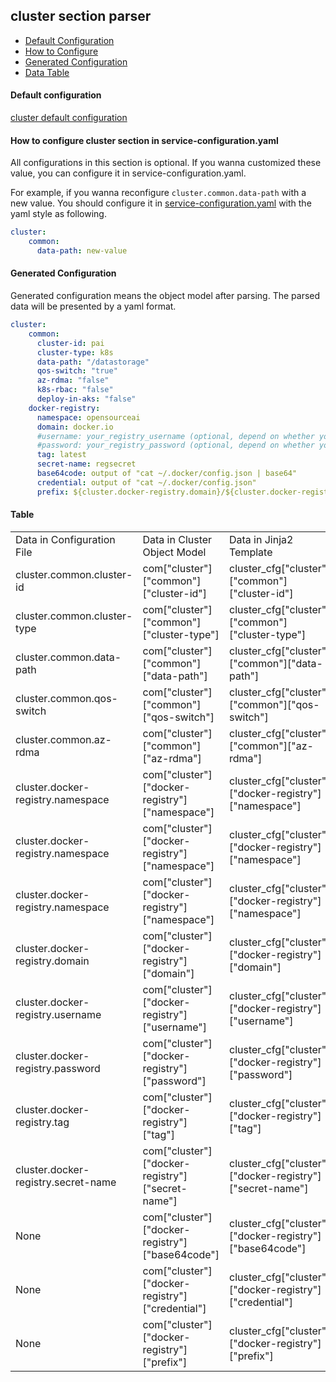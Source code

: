 ## cluster section parser

- [Default Configuration](#D_Config)
- [How to Configure](#HT_Config)
- [Generated Configuration](#G_Config)
- [Data Table](#T_config)



#### Default configuration <a name="D_Config"></a>

[cluster default configuration](cluster.yaml)

#### How to configure cluster section in service-configuration.yaml <a name="HT_Config"></a>

All configurations in this section is optional. If you wanna customized these value, you can configure it in service-configuration.yaml.

For example, if you wanna reconfigure ```cluster.common.data-path``` with a new value. You should configure it in [service-configuration.yaml](../../../examples/cluster-configuration/services-configuration.yaml) with the yaml style as following.
```yaml
cluster:
    common:
      data-path: new-value
```

#### Generated Configuration <a name="G_Config"></a>

Generated configuration means the object model after parsing. The parsed data will be presented by a yaml format.
```yaml
cluster:
    common:
      cluster-id: pai
      cluster-type: k8s
      data-path: "/datastorage"
      qos-switch: "true"
      az-rdma: "false"
      k8s-rbac: "false"
      deploy-in-aks: "false"
    docker-registry:
      namespace: opensourceai
      domain: docker.io
      #username: your_registry_username (optional, depend on whether you configure it or not)
      #password: your_registry_password (optional, depend on whether you configure it or not)
      tag: latest
      secret-name: regsecret
      base64code: output of "cat ~/.docker/config.json | base64"
      credential: output of "cat ~/.docker/config.json"
      prefix: ${cluster.docker-registry.domain}/${cluster.docker-registry.namespace}/
```




#### Table <a name="T_Config"></a>

<table>
<tr>
    <td>Data in Configuration File</td>
    <td>Data in Cluster Object Model</td>
    <td>Data in Jinja2 Template</td>
    <td>Data type</td>
</tr>
<tr>
    <td>cluster.common.cluster-id</td>
    <td>com["cluster"]["common"]["cluster-id"]</td>
    <td>cluster_cfg["cluster"]["common"]["cluster-id"]</td>
    <td>string</td>
</tr>
<tr>
    <td>cluster.common.cluster-type</td>
    <td>com["cluster"]["common"]["cluster-type"]</td>
    <td>cluster_cfg["cluster"]["common"]["cluster-type"]</td>
    <td>string</td>
</tr>
<tr>
    <td>cluster.common.data-path</td>
    <td>com["cluster"]["common"]["data-path"]</td>
    <td>cluster_cfg["cluster"]["common"]["data-path"]</td>
    <td>string</td>
</tr>
<tr>
    <td>cluster.common.qos-switch</td>
    <td>com["cluster"]["common"]["qos-switch"]</td>
    <td>cluster_cfg["cluster"]["common"]["qos-switch"]</td>
    <td>string</td>
</tr>
<tr>
    <td>cluster.common.az-rdma</td>
    <td>com["cluster"]["common"]["az-rdma"]</td>
    <td>cluster_cfg["cluster"]["common"]["az-rdma"]</td>
    <td>string, "true" or "false"</td>
</tr>
<tr>
    <td>cluster.docker-registry.namespace</td>
    <td>com["cluster"]["docker-registry"]["namespace"]</td>
    <td>cluster_cfg["cluster"]["docker-registry"]["namespace"]</td>
    <td>string</td>
</tr>
<tr>
    <td>cluster.docker-registry.namespace</td>
    <td>com["cluster"]["docker-registry"]["namespace"]</td>
    <td>cluster_cfg["cluster"]["docker-registry"]["namespace"]</td>
    <td>string</td>
</tr>
<tr>
    <td>cluster.docker-registry.namespace</td>
    <td>com["cluster"]["docker-registry"]["namespace"]</td>
    <td>cluster_cfg["cluster"]["docker-registry"]["namespace"]</td>
    <td>string</td>
</tr>
<tr>
    <td>cluster.docker-registry.domain</td>
    <td>com["cluster"]["docker-registry"]["domain"]</td>
    <td>cluster_cfg["cluster"]["docker-registry"]["domain"]</td>
    <td>string</td>
</tr>
<tr>
    <td>cluster.docker-registry.username</td>
    <td>com["cluster"]["docker-registry"]["username"]</td>
    <td>cluster_cfg["cluster"]["docker-registry"]["username"]</td>
    <td>string, optional</td>
</tr>
<tr>
    <td>cluster.docker-registry.password</td>
    <td>com["cluster"]["docker-registry"]["password"]</td>
    <td>cluster_cfg["cluster"]["docker-registry"]["password"]</td>
    <td>string, optional</td>
</tr>
<tr>
    <td>cluster.docker-registry.tag</td>
    <td>com["cluster"]["docker-registry"]["tag"]</td>
    <td>cluster_cfg["cluster"]["docker-registry"]["tag"]</td>
    <td>string</td>
</tr>
<tr>
    <td>cluster.docker-registry.secret-name</td>
    <td>com["cluster"]["docker-registry"]["secret-name"]</td>
    <td>cluster_cfg["cluster"]["docker-registry"]["secret-name"]</td>
    <td>string</td>
</tr>
<tr>
    <td>None</td>
    <td>com["cluster"]["docker-registry"]["base64code"]</td>
    <td>cluster_cfg["cluster"]["docker-registry"]["base64code"]</td>
    <td>string</td>
</tr>
<tr>
    <td>None</td>
    <td>com["cluster"]["docker-registry"]["credential"]</td>
    <td>cluster_cfg["cluster"]["docker-registry"]["credential"]</td>
    <td>string</td>
</tr>
<tr>
    <td>None</td>
    <td>com["cluster"]["docker-registry"]["prefix"]</td>
    <td>cluster_cfg["cluster"]["docker-registry"]["prefix"]</td>
    <td>string, "domain/namespace/"</td>
</tr>
</table>



